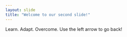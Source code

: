 ```yaml
---
layout: slide
title: "Welcome to our second slide!"
---
```

Learn. Adapt. Overcome.
Use the left arrow to go back!
